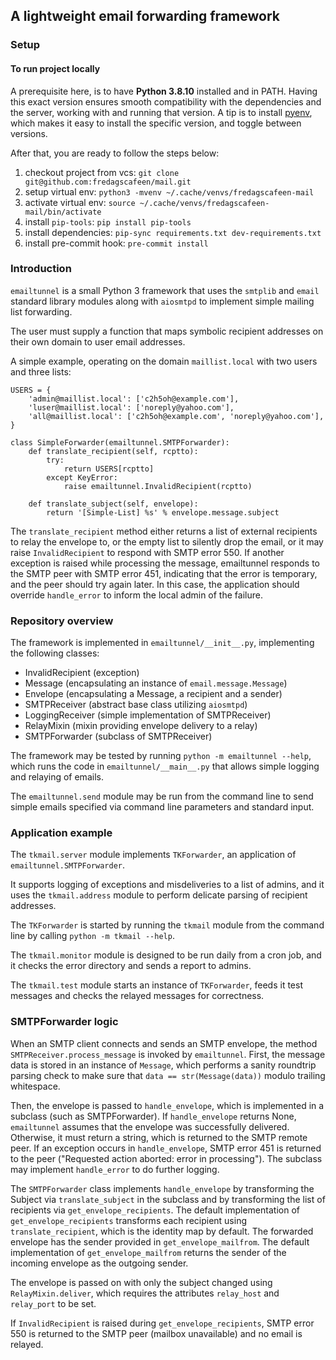 ## A lightweight email forwarding framework

### Setup

#### To run project locally

A prerequisite here, is to have **Python 3.8.10** installed and in PATH. Having this exact version ensures
smooth compatibility with the dependencies and the server, working with and running that version.
A tip is to install [pyenv](https://github.com/pyenv/pyenv), which makes it easy to install the specific version, and toggle between
versions.

After that, you are ready to follow the steps below:

1. checkout project from vcs: `git clone git@github.com:fredagscafeen/mail.git`
2. setup virtual env: `python3 -mvenv ~/.cache/venvs/fredagscafeen-mail`
3. activate virtual env: `source ~/.cache/venvs/fredagscafeen-mail/bin/activate`
4. install `pip-tools`: `pip install pip-tools`
5. install dependencies: `pip-sync requirements.txt dev-requirements.txt`
6. install pre-commit hook: `pre-commit install`

### Introduction

`emailtunnel` is a small Python 3 framework that uses the `smtplib` and `email`
standard library modules along with `aiosmtpd` to implement simple mailing
list forwarding.

The user must supply a function that maps symbolic recipient addresses on their
own domain to user email addresses.

A simple example, operating on the domain `maillist.local` with two users
and three lists:

```
USERS = {
    'admin@maillist.local': ['c2h5oh@example.com'],
    'luser@maillist.local': ['noreply@yahoo.com'],
    'all@maillist.local': ['c2h5oh@example.com', 'noreply@yahoo.com'],
}

class SimpleForwarder(emailtunnel.SMTPForwarder):
    def translate_recipient(self, rcptto):
        try:
            return USERS[rcptto]
        except KeyError:
            raise emailtunnel.InvalidRecipient(rcptto)

    def translate_subject(self, envelope):
        return '[Simple-List] %s' % envelope.message.subject
```

The `translate_recipient` method either returns a list of external recipients
to relay the envelope to, or the empty list to silently drop the email,
or it may raise `InvalidRecipient` to respond with SMTP error 550.
If another exception is raised while processing the message,
emailtunnel responds to the SMTP peer with SMTP error 451,
indicating that the error is temporary, and the peer should try again later.
In this case, the application should override `handle_error` to inform the
local admin of the failure.


### Repository overview

The framework is implemented in `emailtunnel/__init__.py`,
implementing the following classes:

* InvalidRecipient (exception)
* Message (encapsulating an instance of `email.message.Message`)
* Envelope (encapsulating a Message, a recipient and a sender)
* SMTPReceiver (abstract base class utilizing `aiosmtpd`)
* LoggingReceiver (simple implementation of SMTPReceiver)
* RelayMixin (mixin providing envelope delivery to a relay)
* SMTPForwarder (subclass of SMTPReceiver)

The framework may be tested by running `python -m emailtunnel --help`,
which runs the code in `emailtunnel/__main__.py`
that allows simple logging and relaying of emails.

The `emailtunnel.send` module may be run from the command line to send simple
emails specified via command line parameters and standard input.


### Application example

The `tkmail.server` module implements `TKForwarder`, an application of
`emailtunnel.SMTPForwarder`.

It supports logging of exceptions and misdeliveries to a list of admins,
and it uses the `tkmail.address` module to perform delicate parsing of
recipient addresses.

The `TKForwarder` is started by running the `tkmail` module from the command
line by calling `python -m tkmail --help`.

The `tkmail.monitor` module is designed to be run daily from a cron job,
and it checks the error directory and sends a report to admins.

The `tkmail.test` module starts an instance of `TKForwarder`,
feeds it test messages and checks the relayed messages for correctness.


### SMTPForwarder logic

When an SMTP client connects and sends an SMTP envelope,
the method `SMTPReceiver.process_message` is invoked by `emailtunnel`.
First, the message data is stored in an instance of `Message`,
which performs a sanity roundtrip parsing check to make sure that
`data == str(Message(data))` modulo trailing whitespace.

Then, the envelope is passed to `handle_envelope`,
which is implemented in a subclass (such as SMTPForwarder).
If `handle_envelope` returns None, `emailtunnel` assumes that the envelope was
successfully delivered.
Otherwise, it must return a string, which is returned to the SMTP remote peer.
If an exception occurs in `handle_envelope`, SMTP error 451 is returned to the
peer ("Requested action aborted: error in processing").
The subclass may implement `handle_error` to do further logging.

The `SMTPForwarder` class implements `handle_envelope`
by transforming the Subject via `translate_subject` in the subclass
and by transforming the list of recipients via `get_envelope_recipients`.
The default implementation of `get_envelope_recipients` transforms each
recipient using `translate_recipient`, which is the identity map by default.
The forwarded envelope has the sender provided in `get_envelope_mailfrom`.
The default implementation of `get_envelope_mailfrom` returns the sender
of the incoming envelope as the outgoing sender.

The envelope is passed on with only the subject changed
using `RelayMixin.deliver`, which requires the attributes
`relay_host` and `relay_port` to be set.

If `InvalidRecipient` is raised during `get_envelope_recipients`, SMTP error
550 is returned to the SMTP peer (mailbox unavailable) and no email is relayed.
